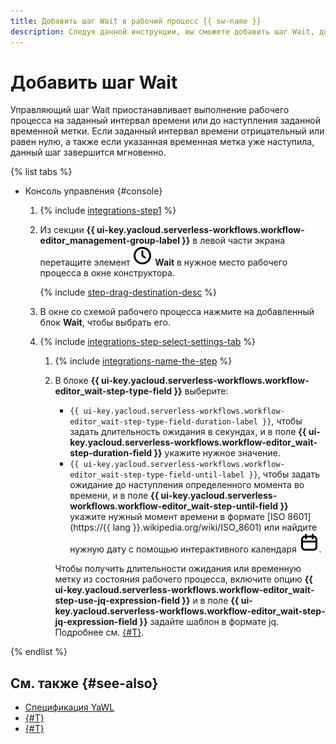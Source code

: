 ```yaml
---
title: Добавить шаг Wait в рабочий процесс {{ sw-name }}
description: Следуя данной инструкции, вы сможете добавить шаг Wait, дожидающийся наступления заданного момента во времени, в рабочий процесс {{ sw-full-name }} с помощью конструктора шагов рабочего процесса.
---
```


# Добавить шаг Wait

Управляющий шаг Wait приостанавливает выполнение рабочего процесса на заданный интервал времени или до наступления заданной временной метки. Если заданный интервал времени отрицательный или равен нулю, а также если указанная временная метка уже наступила, данный шаг завершится мгновенно.

{% list tabs %}

- Консоль управления {#console}

  1. {% include [integrations-step1](../../../../_includes/serverless-integrations/workflows-constructor/integrations-step1.md) %} 
  1. Из секции **{{ ui-key.yacloud.serverless-workflows.workflow-editor_management-group-label }}** в левой части экрана перетащите элемент ![clock](../../../../_assets/console-icons/clock.svg) **Wait** в нужное место рабочего процесса в окне конструктора.

      {% include [step-drag-destination-desc](../../../../_includes/serverless-integrations/workflows-constructor/step-drag-destination-desc.md) %}
  1. В окне со схемой рабочего процесса нажмите на добавленный блок **Wait**, чтобы выбрать его.
  1. {% include [integrations-step-select-settings-tab](../../../../_includes/serverless-integrations/workflows-constructor/integrations-step-select-settings-tab.md) %}

      1. {% include [integrations-name-the-step](../../../../_includes/serverless-integrations/workflows-constructor/integrations-name-the-step.md) %}
      1. В блоке **{{ ui-key.yacloud.serverless-workflows.workflow-editor_wait-step-type-field }}** выберите:

          * `{{ ui-key.yacloud.serverless-workflows.workflow-editor_wait-step-type-field-duration-label }}`, чтобы задать длительность ожидания в секундах, и в поле **{{ ui-key.yacloud.serverless-workflows.workflow-editor_wait-step-duration-field }}** укажите нужное значение.
          * `{{ ui-key.yacloud.serverless-workflows.workflow-editor_wait-step-type-field-until-label }}`, чтобы задать ожидание до наступления определенного момента во времени, и в поле **{{ ui-key.yacloud.serverless-workflows.workflow-editor_wait-step-until-field }}** укажите нужный момент времени в формате [ISO 8601](https://{{ lang }}.wikipedia.org/wiki/ISO_8601) или найдите нужную дату с помощью интерактивного календаря ![calendar](../../../../_assets/console-icons/calendar.svg).
          
          Чтобы получить длительности ожидания или временную метку из состояния рабочего процесса, включите опцию **{{ ui-key.yacloud.serverless-workflows.workflow-editor_wait-step-use-jq-expression-field }}** и в поле **{{ ui-key.yacloud.serverless-workflows.workflow-editor_wait-step-jq-expression-field }}** задайте шаблон в формате jq. Подробнее см. [{#T}](../../../concepts/workflows/templating.md).

{% endlist %}

## См. также {#see-also}

* [Спецификация YaWL](../../../concepts/workflows/yawl/management/wait.md)
* [{#T}](../workflow/create-constructor.md)
* [{#T}](../workflow/update.md)
